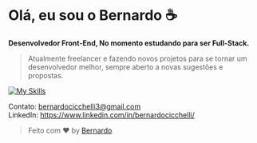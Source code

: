 # Olá, eu sou o Bernardo ☕



<strong>Desenvolvedor Front-End, No momento estudando para ser Full-Stack.</strong>
> <p>Atualmente freelancer e fazendo novos projetos para se tornar um desenvolvedor melhor, sempre aberto a novas sugestões e propostas. </p>

[![My Skills](https://skillicons.dev/icons?i=js,java,html,css,angular,mysql)](https://skillicons.dev)







 
Contato: bernardocicchelli3@gmail.com  
LinkedIn: https://www.linkedin.com/in/bernardocicchelli/

> Feito com ❤️ by <a href="https://github.com/BernardoCicchelli/">Bernardo</a>


